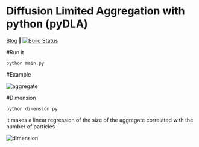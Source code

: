 Diffusion Limited Aggregation with python (pyDLA)
=================================================

[Blog](http://epacio.tumblr.com/post/114183829153/dla)
**|**
[![Build Status](https://travis-ci.org/sp4ce/pyDLA.svg)](https://travis-ci.org/sp4ce/pyDLA)

#Run it

    python main.py

#Example

![aggregate](http://36.media.tumblr.com/3a715c757e885e63d8b176339a971079/tumblr_nljjn9MhQq1rmrk7to2_540.png)

#Dimension

    python dimension.py

it makes a linear regression of the size of the aggregate correlated with the number of particles

![dimension](http://41.media.tumblr.com/0b18d2bb1ed340026dfdd77c56c23716/tumblr_nljjn9MhQq1rmrk7to1_1280.png)
